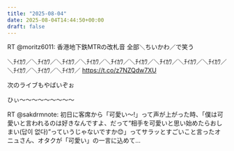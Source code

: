 ```yaml
---
title: "2025-08-04"
date: 2025-08-04T14:44:50+00:00
draft: false
---
```



RT @moritz6011: 香港地下鉄MTRの改札音 全部＼ちいかわ／で笑う

＼ﾁｲｶﾜ／＼ﾁｲｶﾜ／＼ﾁｲｶﾜ／＼ﾁｲｶﾜ／＼ﾁｲｶﾜ／＼ﾁｲｶﾜ／＼ﾁｲｶﾜ／＼ﾁｲｶﾜ／＼ﾁｲｶﾜ／＼ﾁｲｶﾜ／＼ﾁｲｶﾜ／＼ﾁｲｶﾜ／ https://t.co/z7NZQdw7XU


次のライブもやばいぞぉ


ひぃ～〜〜〜〜〜〜〜〜


RT @sakdrmnote: 初日に客席から「可愛い〜!」って声が上がった時、「僕は可愛いと言われるのは好きなんですよ、だって“相手を可愛いと思い始めたらおしまい(답이 없다)”っていうじゃないですか😊」ってサラッとすごいこと言ったオニュさん、オタクが「可愛い」の一言に込めて…

